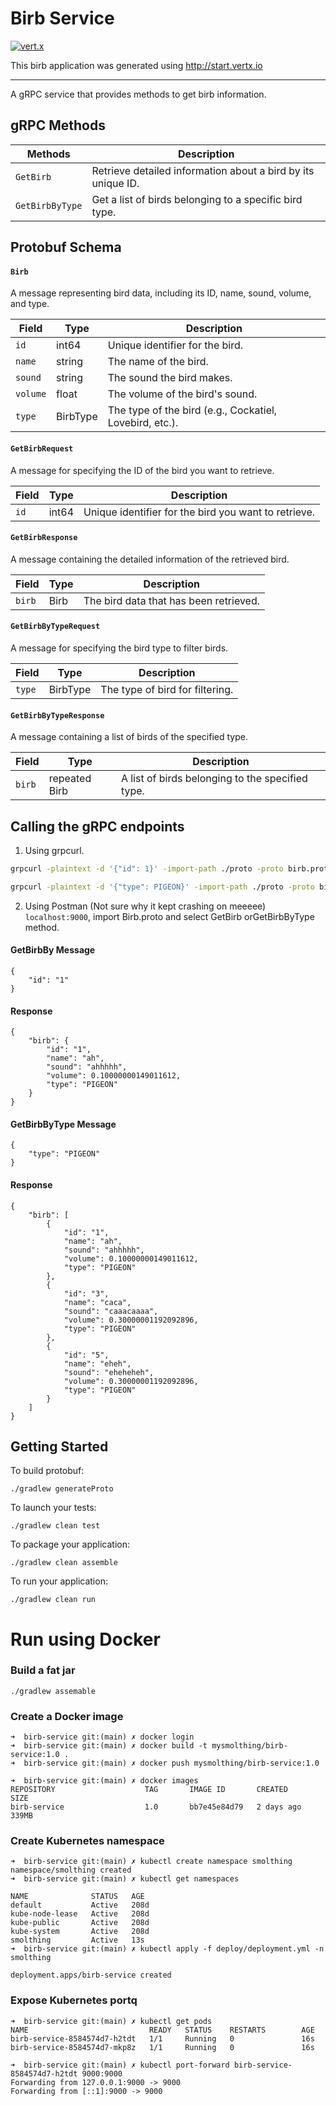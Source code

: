 # Birb Service

[![vert.x](https://img.shields.io/badge/vert.x-4.4.6-purple.svg)](https://vertx.io)

This birb application was generated using http://start.vertx.io

-----------
A gRPC service that provides methods to get birb information.

## gRPC Methods

| Methods               | Description                                                      |
|-----------------------|------------------------------------------------------------------|
| `GetBirb`             | Retrieve detailed information about a bird by its unique ID.    |
| `GetBirbByType`       | Get a list of birds belonging to a specific bird type.           |

## Protobuf Schema

#### `Birb`

A message representing bird data, including its ID, name, sound, volume, and type.

| Field   | Type    | Description                          |
|---------|---------|--------------------------------------|
| `id`    | int64   | Unique identifier for the bird.      |
| `name`  | string  | The name of the bird.                |
| `sound` | string  | The sound the bird makes.           |
| `volume`| float   | The volume of the bird's sound.     |
| `type`  | BirbType| The type of the bird (e.g., Cockatiel, Lovebird, etc.).

#### `GetBirbRequest`

A message for specifying the ID of the bird you want to retrieve.

| Field   | Type    | Description                          |
|---------|---------|--------------------------------------|
| `id`    | int64   | Unique identifier for the bird you want to retrieve.

#### `GetBirbResponse`

A message containing the detailed information of the retrieved bird.

| Field   | Type    | Description                          |
|---------|---------|--------------------------------------|
| `birb`  | Birb    | The bird data that has been retrieved.

#### `GetBirbByTypeRequest`

A message for specifying the bird type to filter birds.

| Field   | Type    | Description                          |
|---------|---------|--------------------------------------|
| `type`  | BirbType| The type of bird for filtering.

#### `GetBirbByTypeResponse`

A message containing a list of birds of the specified type.

| Field   | Type    | Description                          |
|---------|---------|--------------------------------------|
| `birb`  | repeated Birb | A list of birds belonging to the specified type.


## Calling the gRPC endpoints

1. Using grpcurl.

```bash
grpcurl -plaintext -d '{"id": 1}' -import-path ./proto -proto birb.proto localhost:50051 birb.BirbService/GetBirb
```

```bash
grpcurl -plaintext -d '{"type": PIGEON}' -import-path ./proto -proto birb.proto localhost:50051 birb.BirbService/GetBirbByType
```

2. Using Postman (Not sure why it kept crashing on meeeee) `localhost:9000`, import Birb.proto and select GetBirb orGetBirbByType method.

#### GetBirbBy Message
```
{
    "id": "1"
}
```

#### Response
```
{
    "birb": {
        "id": "1",
        "name": "ah",
        "sound": "ahhhhh",
        "volume": 0.10000000149011612,
        "type": "PIGEON"
    }
}
```

#### GetBirbByType Message
```
{
    "type": "PIGEON"
}
```

#### Response
```
{
    "birb": [
        {
            "id": "1",
            "name": "ah",
            "sound": "ahhhhh",
            "volume": 0.10000000149011612,
            "type": "PIGEON"
        },
        {
            "id": "3",
            "name": "caca",
            "sound": "caaacaaaa",
            "volume": 0.30000001192092896,
            "type": "PIGEON"
        },
        {
            "id": "5",
            "name": "eheh",
            "sound": "eheheheh",
            "volume": 0.30000001192092896,
            "type": "PIGEON"
        }
    ]
}
```

## Getting Started

To build protobuf:
```
./gradlew generateProto
```

To launch your tests:
```
./gradlew clean test
```

To package your application:
```
./gradlew clean assemble
```

To run your application:
```
./gradlew clean run
```


# Run using Docker
### Build a fat jar
```
./gradlew assemable
```
### Create a Docker image

```
➜  birb-service git:(main) ✗ docker login
➜  birb-service git:(main) ✗ docker build -t mysmolthing/birb-service:1.0 .
➜  birb-service git:(main) ✗ docker push mysmolthing/birb-service:1.0

➜  birb-service git:(main) ✗ docker images
REPOSITORY                    TAG       IMAGE ID       CREATED         SIZE
birb-service                  1.0       bb7e45e84d79   2 days ago      339MB
```

### Create Kubernetes namespace
```
➜  birb-service git:(main) ✗ kubectl create namespace smolthing
namespace/smolthing created
➜  birb-service git:(main) ✗ kubectl get namespaces

NAME              STATUS   AGE
default           Active   208d
kube-node-lease   Active   208d
kube-public       Active   208d
kube-system       Active   208d
smolthing         Active   13s
➜  birb-service git:(main) ✗ kubectl apply -f deploy/deployment.yml -n smolthing

deployment.apps/birb-service created

```
### Expose Kubernetes portq
```
➜  birb-service git:(main) ✗ kubectl get pods
NAME                           READY   STATUS    RESTARTS        AGE
birb-service-8584574d7-h2tdt   1/1     Running   0               16s
birb-service-8584574d7-mkp8z   1/1     Running   0               16s

➜  birb-service git:(main) ✗ kubectl port-forward birb-service-8584574d7-h2tdt 9000:9000
Forwarding from 127.0.0.1:9000 -> 9000
Forwarding from [::1]:9000 -> 9000
```
